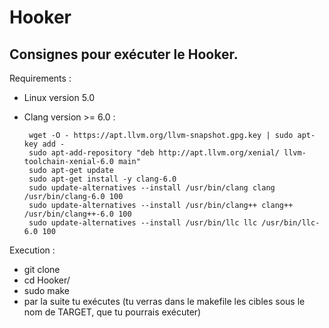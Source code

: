 # Hooker
## Consignes pour exécuter le Hooker.

Requirements :
- Linux version 5.0 
- Clang version >= 6.0 :      
      
       wget -O - https://apt.llvm.org/llvm-snapshot.gpg.key | sudo apt-key add -
       sudo apt-add-repository "deb http://apt.llvm.org/xenial/ llvm-toolchain-xenial-6.0 main"
       sudo apt-get update
       sudo apt-get install -y clang-6.0
       sudo update-alternatives --install /usr/bin/clang clang /usr/bin/clang-6.0 100 
       sudo update-alternatives --install /usr/bin/clang++ clang++ /usr/bin/clang++-6.0 100 
       sudo update-alternatives --install /usr/bin/llc llc /usr/bin/llc-6.0 100 

Execution :
- git clone
- cd Hooker/
- sudo make
- par la suite tu exécutes (tu verras dans le makefile les cibles sous le nom de TARGET, que tu pourrais exécuter)
